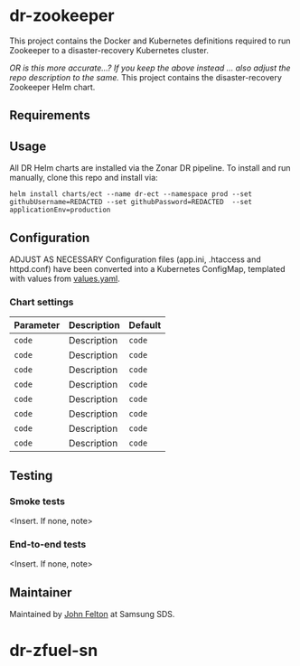 # dr-zookeeper
This project contains the Docker and Kubernetes definitions required to run Zookeeper to a disaster-recovery Kubernetes cluster.

*OR is this more accurate...? If you keep the above instead ... also adjust the repo description to the same.*
This project contains the disaster-recovery Zookeeper Helm chart.

## Requirements
<define>

## Usage
<ADJUST AS NECESSARY>
All DR Helm charts are installed via the Zonar DR pipeline. To install and run manually, clone this repo and install via:

```
helm install charts/ect --name dr-ect --namespace prod --set githubUsername=REDACTED --set githubPassword=REDACTED  --set applicationEnv=production
```

## Configuration
ADJUST AS NECESSARY
Configuration files (app.ini, .htaccess and httpd.conf) have been converted into a Kubernetes ConfigMap, templated with values from [values.yaml](charts/ect/values.yaml).

### Chart settings

| Parameter | Description | Default |
| --- | --- | --- |
| `code` | Description | `code` |
| `code` | Description | `code` |
| `code` | Description | `code` |
| `code` | Description | `code` |
| `code` | Description | `code` |
| `code` | Description | `code` |
| `code` | Description | `code` |
| `code` | Description | `code` |


## Testing
<intro if needed>

### Smoke tests
<Insert. If none, note>

### End-to-end tests
<Insert. If none, note>

## Maintainer

Maintained by [John Felton](mailto:john.felten@gmail.com) at Samsung SDS. </pre>
# dr-zfuel-sn
